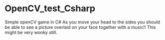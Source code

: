 # OpenCV_test_Csharp
Simple openCV game in C#
As you move your head to the sides you should be able to see a picture overlaid on your face together with a music!! This might be very wonky still.
